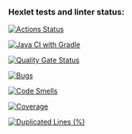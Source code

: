 ### Hexlet tests and linter status:
[![Actions Status](https://github.com/Katherini17/java-project-78/actions/workflows/hexlet-check.yml/badge.svg)](https://github.com/Katherini17/java-project-78/actions)

[![Java CI with Gradle](https://github.com/Katherini17/java-project-78/actions/workflows/main.yml/badge.svg)](https://github.com/Katherini17/java-project-78/actions/workflows/main.yml)

[![Quality Gate Status](https://sonarcloud.io/api/project_badges/measure?project=Katherini17_java-project-78&metric=alert_status)](https://sonarcloud.io/summary/new_code?id=Katherini17_java-project-78)

[![Bugs](https://sonarcloud.io/api/project_badges/measure?project=Katherini17_java-project-78&metric=bugs)](https://sonarcloud.io/summary/new_code?id=Katherini17_java-project-78)

[![Code Smells](https://sonarcloud.io/api/project_badges/measure?project=Katherini17_java-project-78&metric=code_smells)](https://sonarcloud.io/summary/new_code?id=Katherini17_java-project-78)

[![Coverage](https://sonarcloud.io/api/project_badges/measure?project=Katherini17_java-project-78&metric=coverage)](https://sonarcloud.io/summary/new_code?id=Katherini17_java-project-78)

[![Duplicated Lines (%)](https://sonarcloud.io/api/project_badges/measure?project=Katherini17_java-project-78&metric=duplicated_lines_density)](https://sonarcloud.io/summary/new_code?id=Katherini17_java-project-78)